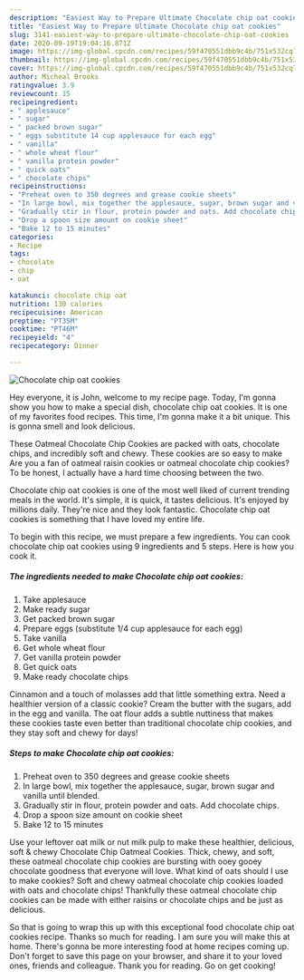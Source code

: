 ```yaml
---
description: "Easiest Way to Prepare Ultimate Chocolate chip oat cookies"
title: "Easiest Way to Prepare Ultimate Chocolate chip oat cookies"
slug: 3141-easiest-way-to-prepare-ultimate-chocolate-chip-oat-cookies
date: 2020-09-19T19:04:16.871Z
image: https://img-global.cpcdn.com/recipes/59f470551dbb9c4b/751x532cq70/chocolate-chip-oat-cookies-recipe-main-photo.jpg
thumbnail: https://img-global.cpcdn.com/recipes/59f470551dbb9c4b/751x532cq70/chocolate-chip-oat-cookies-recipe-main-photo.jpg
cover: https://img-global.cpcdn.com/recipes/59f470551dbb9c4b/751x532cq70/chocolate-chip-oat-cookies-recipe-main-photo.jpg
author: Micheal Brooks
ratingvalue: 3.9
reviewcount: 15
recipeingredient:
- " applesauce"
- " sugar"
- " packed brown sugar"
- " eggs substitute 14 cup applesauce for each egg"
- " vanilla"
- " whole wheat flour"
- " vanilla protein powder"
- " quick oats"
- " chocolate chips"
recipeinstructions:
- "Preheat oven to 350 degrees and grease cookie sheets"
- "In large bowl, mix together the applesauce, sugar, brown sugar and vanilla until blended."
- "Gradually stir in flour, protein powder and oats. Add chocolate chips."
- "Drop a spoon size amount on cookie sheet"
- "Bake 12 to 15 minutes"
categories:
- Recipe
tags:
- chocolate
- chip
- oat

katakunci: chocolate chip oat 
nutrition: 130 calories
recipecuisine: American
preptime: "PT35M"
cooktime: "PT46M"
recipeyield: "4"
recipecategory: Dinner

---
```



![Chocolate chip oat cookies](https://img-global.cpcdn.com/recipes/59f470551dbb9c4b/751x532cq70/chocolate-chip-oat-cookies-recipe-main-photo.jpg)

Hey everyone, it is John, welcome to my recipe page. Today, I'm gonna show you how to make a special dish, chocolate chip oat cookies. It is one of my favorites food recipes. This time, I'm gonna make it a bit unique. This is gonna smell and look delicious.

These Oatmeal Chocolate Chip Cookies are packed with oats, chocolate chips, and incredibly soft and chewy. These cookies are so easy to make Are you a fan of oatmeal raisin cookies or oatmeal chocolate chip cookies? To be honest, I actually have a hard time choosing between the two.

Chocolate chip oat cookies is one of the most well liked of current trending meals in the world. It's simple, it is quick, it tastes delicious. It's enjoyed by millions daily. They're nice and they look fantastic. Chocolate chip oat cookies is something that I have loved my entire life.


To begin with this recipe, we must prepare a few ingredients. You can cook chocolate chip oat cookies using 9 ingredients and 5 steps. Here is how you cook it.

<!--inarticleads1-->

##### The ingredients needed to make Chocolate chip oat cookies:

1. Take  applesauce
1. Make ready  sugar
1. Get  packed brown sugar
1. Prepare  eggs (substitute 1/4 cup applesauce for each egg)
1. Take  vanilla
1. Get  whole wheat flour
1. Get  vanilla protein powder
1. Get  quick oats
1. Make ready  chocolate chips


Cinnamon and a touch of molasses add that little something extra. Need a healthier version of a classic cookie? Cream the butter with the sugars, add in the egg and vanilla. The oat flour adds a subtle nuttiness that makes these cookies taste even better than traditional chocolate chip cookies, and they stay soft and chewy for days! 

<!--inarticleads2-->

##### Steps to make Chocolate chip oat cookies:

1. Preheat oven to 350 degrees and grease cookie sheets
1. In large bowl, mix together the applesauce, sugar, brown sugar and vanilla until blended.
1. Gradually stir in flour, protein powder and oats. Add chocolate chips.
1. Drop a spoon size amount on cookie sheet
1. Bake 12 to 15 minutes


Use your leftover oat milk or nut milk pulp to make these healthier, delicious, soft &amp; chewy Chocolate Chip Oatmeal Cookies. Thick, chewy, and soft, these oatmeal chocolate chip cookies are bursting with ooey gooey chocolate goodness that everyone will love. What kind of oats should I use to make cookies? Soft and chewy oatmeal chocolate chip cookies loaded with oats and chocolate chips! Thankfully these oatmeal chocolate chip cookies can be made with either raisins or chocolate chips and be just as delicious. 

So that is going to wrap this up with this exceptional food chocolate chip oat cookies recipe. Thanks so much for reading. I am sure you will make this at home. There's gonna be more interesting food at home recipes coming up. Don't forget to save this page on your browser, and share it to your loved ones, friends and colleague. Thank you for reading. Go on get cooking!
